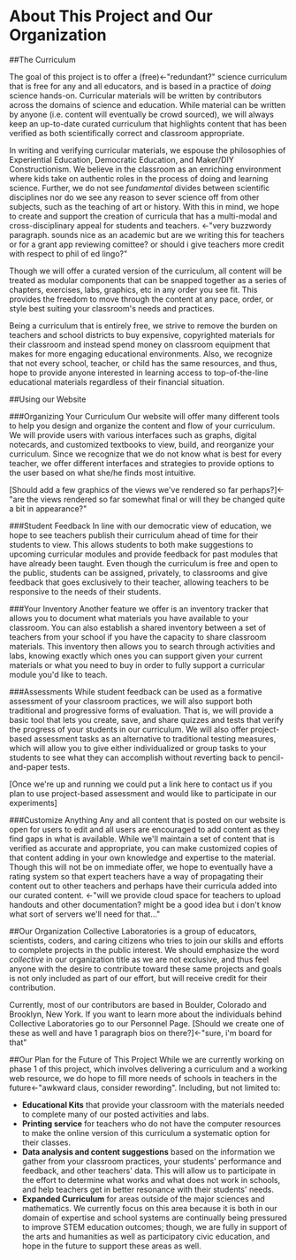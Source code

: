 # About This Project and Our Organization

##The Curriculum

The goal of this project is to offer a (free)<-"redundant?" science curriculum that is free for any and all educators, and is based in a practice of *doing* science hands-on.  Curricular materials will be written by contributors across the domains of science and education.  While material can be written by anyone (i.e. content will eventually be crowd sourced), we will always keep an up-to-date curated curriculum that highlights content that has been verified as both scientifically correct and classroom appropriate. 

 In writing and verifying curricular materials, we espouse the philosophies of Experiential Education, Democratic Education, and Maker/DIY Constructionism.  We believe in the classroom as an enriching environment where kids take on authentic roles in the process of doing and learning science.  Further, we do not see *fundamental* divides between scientific disciplines nor do we see any reason to sever science off from other subjects, such as the teaching of art or history.  With this in mind, we hope to create and support the creation of curricula that has a multi-modal and cross-disciplinary appeal for students and teachers.  <-"very buzzwordy paragraph.  sounds nice as an academic but are we writing this for teachers or for a grant app reviewing comittee?  or should i give teachers more credit with respect to phil of ed lingo?"

Though we will offer a curated version of the curriculum, all content will be treated as modular components that can be snapped together as a series of chapters, exercises, labs, graphics, etc in any order you see fit.  This provides the freedom to move through the content at any pace, order, or style best suiting your classroom's needs and practices.

Being a curriculum that is entirely free, we strive to remove the burden on teachers and school districts to buy expensive, copyrighted materials for their classroom and instead spend money on classroom equipment that makes for more engaging educational environments.  Also, we recognize that not every school, teacher, or child has the same resources, and thus, hope to provide anyone interested in learning access to top-of-the-line educational materials regardless of their financial situation.  

##Using our Website

###Organizing Your Curriculum
Our website will offer many different tools to help you design and organize the content and flow of your curriculum.  We will provide users with various interfaces such as graphs, digital notecards, and customized textbooks to view, build, and reorganize your curriculum.  Since we recognize that we do not know what is best for every teacher, we offer different interfaces and strategies to provide options to the user based on what she/he finds most intuitive.

[Should add a few graphics of the views we've rendered so far perhaps?]<-"are the views rendered so far somewhat final or will they be changed quite a bit in appearance?"

###Student Feedback
In line with our democratic view of education, we hope to see teachers publish their curriculum ahead of time for their students to view.  This allows students to both make suggestions to upcoming curricular modules and provide feedback for past modules that have already been taught.  Even though the curriculum is free and open to the public, students can be assigned, privately, to classrooms and give feedback that goes exclusively to their teacher, allowing teachers to be responsive to the needs of their students.  

###Your Inventory
Another feature we offer is an inventory tracker that allows you to document what materials you have available to your classroom.  You can also establish a shared inventory between a set of teachers from your school if you have the capacity to share classroom materials.  This inventory then allows you to search through activities and labs, knowing exactly which ones you can support given your current materials or what you need to buy in order to fully support a curricular module you'd like to teach.  

###Assessments
While student feedback can be used as a formative assessment of your classroom practices, we will also support both traditional and progressive forms of evaluation.  That is, we will provide a basic tool that lets you create, save, and share quizzes and tests that verify the progress of your students in our curriculum.  We will also offer project-based assessment tasks as an alternative to traditional testing measures, which will allow you to give either individualized or group tasks to your students to see what they can accomplish without reverting back to pencil-and-paper tests.  

[Once we're up and running we could put a link here to contact us if you plan to use project-based assessment and would like to participate in our experiments]

###Customize Anything
Any and all content that is posted on our website is open for users to edit and all users are encouraged to add content as they find gaps in what is available.  While we'll maintain a set of content that is verified as accurate and appropriate, you can make customized copies of that content adding in your own knowledge and expertise to the material.  Though this will not be on immediate offer, we hope to eventually have a rating system so that expert teachers have a way of propagating their content out to other teachers and perhaps have their curricula added into our curated content. <-"will we provide cloud space for teachers to upload handouts and other documentation?  might be a good idea but i don't know what sort of servers we'll need for that..."

##Our Organization
Collective Laboratories is a group of educators, scientists, coders, and caring citizens who tries to join our skills and efforts to complete projects in the public interest.  We should emphasize the word *collective* in our organization title as we are not exclusive, and thus feel anyone with the desire to contribute toward these same projects and goals is not only included as part of our effort, but will receive credit for their contribution.

Currently, most of our contributors are based in Boulder, Colorado and Brooklyn, New York.  If you want to learn more about the individuals behind Collective Laboratories go to our Personnel Page.  [Should we create one of these as well and have 1 paragraph bios on there?]<-"sure, i'm board for that"

##Our Plan for the Future of This Project
While we are currently working on phase 1 of this project, which involves delivering a curriculum and a working web resource, we do hope to fill more needs of schools in teachers in the future<-"awkward claus, consider rewording".  Including, but not limited to:  
+ **Educational Kits** that provide your classroom with the materials needed to complete many of our posted activities and labs.  
+ **Printing service** for teachers who do not have the computer resources to make the online version of this curriculum a systematic option for their classes.  
+ **Data analysis and content suggestions** based on the information we gather from your classroom practices, your students' performance and feedback, and other teachers' data.  This will allow us to participate in the effort to determine what works and what does not work in schools, and help teachers get in better resonance with their students' needs.  
+ **Expanded Curriculum** for areas outside of the major sciences and mathematics.  We currently focus on this area because it is both in our domain of expertise and school systems are continually being pressured to improve STEM education outcomes; though, we are fully in support of the arts and humanities as well as participatory civic education, and hope in the future to support these areas as well.

